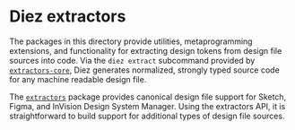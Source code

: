 # Diez extractors

The packages in this directory provide utilities, metaprogramming extensions, and functionality for extracting design tokens from design file sources into code. Via the `diez extract` subcommand provided by [`extractors-core`](./extractors-core/), Diez generates normalized, strongly typed source code for any machine readable design file.

The [`extractors`](./extractors/) package provides canonical design file support for Sketch, Figma, and InVision Design System Manager. Using the extractors API, it is straightforward to build support for additional types of design file sources.
